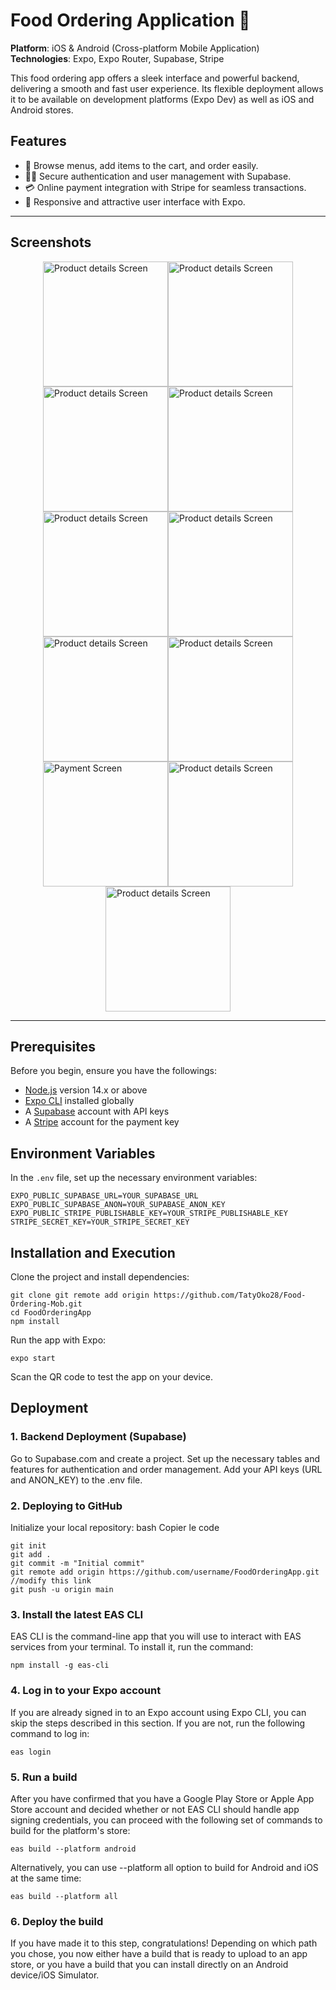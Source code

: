 # Food Ordering Application 🍲

**Platform**: iOS & Android (Cross-platform Mobile Application)  
**Technologies**: Expo, Expo Router, Supabase, Stripe

This food ordering app offers a sleek interface and powerful backend, delivering a smooth and fast user experience. Its flexible deployment allows it to be available on development platforms (Expo Dev) as well as iOS and Android stores.

## Features
- 🛒 Browse menus, add items to the cart, and order easily.
- 🕵️‍♂️ Secure authentication and user management with Supabase.
- 💳 Online payment integration with Stripe for seamless transactions.
- 🎨 Responsive and attractive user interface with Expo.

---

## Screenshots
<div style="display: flex; flex-wrap: wrap; justify-content: center;">
  <img src="/photos/0.webp" width="200" alt="Product details Screen"/>
  <img src="/photos/1.webp" width="200" alt="Product details Screen"/>
  <img src="/photos/2.webp" width="200" alt="Product details Screen"/>
  <img src="/photos/3.webp" width="200" alt="Product details Screen"/>
  <img src="/photos/4.webp" width="200" alt="Product details Screen"/>
  <img src="/photos/5.webp" width="200" alt="Product details Screen"/>
  <img src="/photos/6.webp" width="200" alt="Product details Screen"/>
  <img src="/photos/7.webp" width="200" alt="Product details Screen"/>
  <img src="/photos/9.webp" width="200" alt="Payment Screen"/>
  <img src="/photos/10.webp" width="200" alt="Product details Screen"/>
  <img src="/photos/11.webp" width="200" alt="Product details Screen"/>
</div>

---

## Prerequisites

Before you begin, ensure you have the followings:
- [Node.js](https://nodejs.org/) version 14.x or above
- [Expo CLI](https://docs.expo.dev/get-started/installation/) installed globally
- A [Supabase](https://supabase.com/) account with API keys
- A [Stripe](https://stripe.com/) account for the payment key

## Environment Variables

In the `.env` file, set up the necessary environment variables:
```env
EXPO_PUBLIC_SUPABASE_URL=YOUR_SUPABASE_URL
EXPO_PUBLIC_SUPABASE_ANON=YOUR_SUPABASE_ANON_KEY
EXPO_PUBLIC_STRIPE_PUBLISHABLE_KEY=YOUR_STRIPE_PUBLISHABLE_KEY
STRIPE_SECRET_KEY=YOUR_STRIPE_SECRET_KEY
```

## Installation and Execution

Clone the project and install dependencies:
```
git clone git remote add origin https://github.com/TatyOko28/Food-Ordering-Mob.git
cd FoodOrderingApp
npm install
```

Run the app with Expo:
```
expo start
```
Scan the QR code to test the app on your device.

## Deployment
### 1. Backend Deployment (Supabase)
Go to Supabase.com and create a project.
Set up the necessary tables and features for authentication and order management.
Add your API keys (URL and ANON_KEY) to the .env file.

### 2. Deploying to GitHub
Initialize your local repository:
bash
Copier le code
```
git init
git add .
git commit -m "Initial commit"
git remote add origin https://github.com/username/FoodOrderingApp.git  //modify this link
git push -u origin main
```

### 3. Install the latest EAS CLI
EAS CLI is the command-line app that you will use to interact with EAS services from your terminal. To install it, run the command:
```
npm install -g eas-cli
```

### 4. Log in to your Expo account
If you are already signed in to an Expo account using Expo CLI, you can skip the steps described in this section. If you are not, run the following command to log in:
```
eas login
```

### 5. Run a build
After you have confirmed that you have a Google Play Store or Apple App Store account and decided whether or not EAS CLI should handle app signing credentials, you can proceed with the following set of commands to build for the platform's store:
```
eas build --platform android
```
Alternatively, you can use --platform all option to build for Android and iOS at the same time:
```
eas build --platform all
```

### 6. Deploy the build
If you have made it to this step, congratulations! Depending on which path you chose, you now either have a build that is ready to upload to an app store, or you have a build that you can install directly on an Android device/iOS Simulator.




